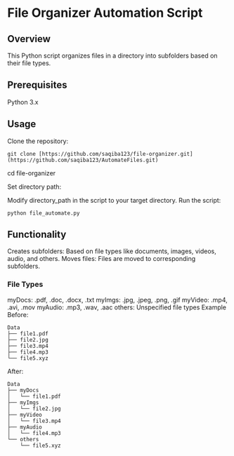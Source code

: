 # File Organizer Automation Script
## Overview
This Python script organizes files in a directory into subfolders based on their file types.

## Prerequisites
Python 3.x
## Usage
Clone the repository:
```
git clone [https://github.com/saqiba123/file-organizer.git](https://github.com/saqiba123/AutomateFiles.git)
```
cd file-organizer

Set directory path:

Modify directory_path in the script to your target directory.
Run the script:
```
python file_automate.py
```
## Functionality
Creates subfolders: Based on file types like documents, images, videos, audio, and others.
Moves files: Files are moved to corresponding subfolders.
### File Types
myDocs: .pdf, .doc, .docx, .txt
myImgs: .jpg, .jpeg, .png, .gif
myVideo: .mp4, .avi, .mov
myAudio: .mp3, .wav, .aac
others: Unspecified file types
Example
Before:
```
Data
├── file1.pdf
├── file2.jpg
├── file3.mp4
├── file4.mp3
└── file5.xyz
```
After:
```
Data
├── myDocs
│   └── file1.pdf
├── myImgs
│   └── file2.jpg
├── myVideo
│   └── file3.mp4
├── myAudio
│   └── file4.mp3
└── others
    └── file5.xyz
```
